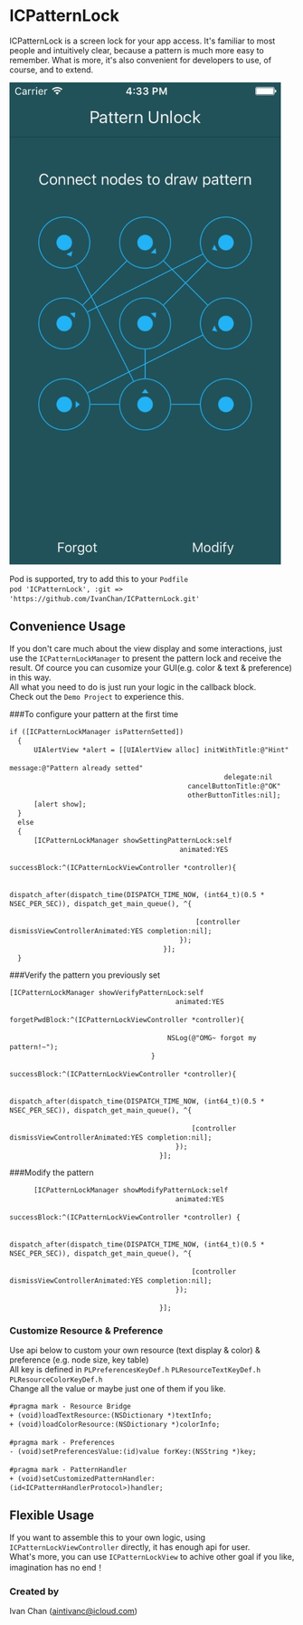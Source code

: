 # ICPatternLock
  ICPatternLock is a screen lock for your app access. It's familiar to most people and intuitively clear, 
  because a pattern is much more easy to remember.
  What is more, it's also convenient for developers to use, of course, and to extend.
 
 ![](https://github.com/IvanChan/ICPatternLock/raw/master/demo.png) 
 
 Pod is supported, try to add this to your `Podfile` </br>
 `pod 'ICPatternLock', :git => 'https://github.com/IvanChan/ICPatternLock.git'`
 
Convenience Usage
-----
  If you don't care much about the view display and some interactions, just use the `ICPatternLockManager` to present the pattern
  lock and receive the result.
  Of cource you can cusomize your GUI(e.g. color & text & preference) in this way. 
  </br>All what you need to do is just run your logic in the callback block.
  </br>Check out the `Demo Project` to experience this.

###To configure your pattern at the first time
  ```
  if ([ICPatternLockManager isPatternSetted])
    {
        UIAlertView *alert = [[UIAlertView alloc] initWithTitle:@"Hint"
                                                        message:@"Pattern already setted"
                                                       delegate:nil
                                              cancelButtonTitle:@"OK"
                                              otherButtonTitles:nil];
        [alert show];
    }
    else
    {
        [ICPatternLockManager showSettingPatternLock:self
                                            animated:YES
                                        successBlock:^(ICPatternLockViewController *controller){
            
                                            dispatch_after(dispatch_time(DISPATCH_TIME_NOW, (int64_t)(0.5 * NSEC_PER_SEC)), dispatch_get_main_queue(), ^{
                                                
                                                [controller dismissViewControllerAnimated:YES completion:nil];
                                            });
                                        }];
    }
  ```
###Verify the pattern you previously set
  ```
  [ICPatternLockManager showVerifyPatternLock:self
                                           animated:YES
                                     forgetPwdBlock:^(ICPatternLockViewController *controller){
                                         
                                         NSLog(@"OMG~ forgot my pattern!~");
                                     }
                                       successBlock:^(ICPatternLockViewController *controller){
                                           
                                           dispatch_after(dispatch_time(DISPATCH_TIME_NOW, (int64_t)(0.5 * NSEC_PER_SEC)), dispatch_get_main_queue(), ^{
                                               
                                               [controller dismissViewControllerAnimated:YES completion:nil];
                                           });
                                       }];
  ```
###Modify the pattern
  ```
        [ICPatternLockManager showModifyPatternLock:self
                                           animated:YES
                                       successBlock:^(ICPatternLockViewController *controller) {
                                           
                                           dispatch_after(dispatch_time(DISPATCH_TIME_NOW, (int64_t)(0.5 * NSEC_PER_SEC)), dispatch_get_main_queue(), ^{
                                               
                                               [controller dismissViewControllerAnimated:YES completion:nil];
                                           });
                                           
                                       }];
  ```
  
### Customize Resource & Preference
 Use api below to custom your own resource (text display & color) & preference (e.g. node size, key table)
 </br> All key is defined in `PLPreferencesKeyDef.h` `PLResourceTextKeyDef.h` `PLResourceColorKeyDef.h`
 </br> Change all the value or maybe just one of them if you like.
```
#pragma mark - Resource Bridge
+ (void)loadTextResource:(NSDictionary *)textInfo;
+ (void)loadColorResource:(NSDictionary *)colorInfo;

#pragma mark - Preferences
- (void)setPreferencesValue:(id)value forKey:(NSString *)key;

#pragma mark - PatternHandler
+ (void)setCustomizedPatternHandler:(id<ICPatternHandlerProtocol>)handler;
```

Flexible Usage
-----
 If you want to assemble this to your own logic, using `ICPatternLockViewController` directly, it has enough api for user.
 </br>What's more, you can use `ICPatternLockView` to achive other goal if you like, imagination has no end！
 
### Created by
 Ivan Chan (aintivanc@icloud.com)
